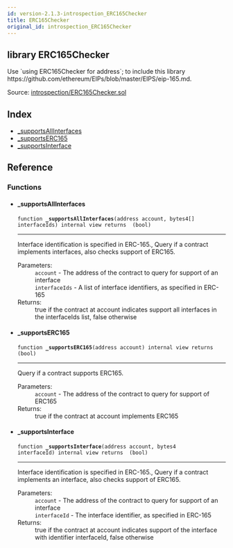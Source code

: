 ```yaml
---
id: version-2.1.3-introspection_ERC165Checker
title: ERC165Checker
original_id: introspection_ERC165Checker
---
```


<div class="contract-doc"><div class="contract"><h2 class="contract-header"><span class="contract-kind">library</span> ERC165Checker</h2><p class="description">Use `using ERC165Checker for address`; to include this library https://github.com/ethereum/EIPs/blob/master/EIPS/eip-165.md.</p><div class="source">Source: <a href="https://github.com/OpenZeppelin/zeppelin-solidity/blob/v2.1.3/contracts/introspection/ERC165Checker.sol" target="_blank">introspection/ERC165Checker.sol</a></div></div><div class="index"><h2>Index</h2><ul><li><a href="introspection_ERC165Checker.html#_supportsAllInterfaces">_supportsAllInterfaces</a></li><li><a href="introspection_ERC165Checker.html#_supportsERC165">_supportsERC165</a></li><li><a href="introspection_ERC165Checker.html#_supportsInterface">_supportsInterface</a></li></ul></div><div class="reference"><h2>Reference</h2><div class="functions"><h3>Functions</h3><ul><li><div class="item function"><span id="_supportsAllInterfaces" class="anchor-marker"></span><h4 class="name">_supportsAllInterfaces</h4><div class="body"><code class="signature">function <strong>_supportsAllInterfaces</strong><span>(address account, bytes4[] interfaceIds) </span><span>internal </span><span>view </span><span>returns  (bool) </span></code><hr/><div class="description"><p>Interface identification is specified in ERC-165., Query if a contract implements interfaces, also checks support of ERC165.</p></div><dl><dt><span class="label-parameters">Parameters:</span></dt><dd><div><code>account</code> - The address of the contract to query for support of an interface</div><div><code>interfaceIds</code> - A list of interface identifiers, as specified in ERC-165</div></dd><dt><span class="label-return">Returns:</span></dt><dd>true if the contract at account indicates support all interfaces in the interfaceIds list, false otherwise</dd></dl></div></div></li><li><div class="item function"><span id="_supportsERC165" class="anchor-marker"></span><h4 class="name">_supportsERC165</h4><div class="body"><code class="signature">function <strong>_supportsERC165</strong><span>(address account) </span><span>internal </span><span>view </span><span>returns  (bool) </span></code><hr/><div class="description"><p>Query if a contract supports ERC165.</p></div><dl><dt><span class="label-parameters">Parameters:</span></dt><dd><div><code>account</code> - The address of the contract to query for support of ERC165</div></dd><dt><span class="label-return">Returns:</span></dt><dd>true if the contract at account implements ERC165</dd></dl></div></div></li><li><div class="item function"><span id="_supportsInterface" class="anchor-marker"></span><h4 class="name">_supportsInterface</h4><div class="body"><code class="signature">function <strong>_supportsInterface</strong><span>(address account, bytes4 interfaceId) </span><span>internal </span><span>view </span><span>returns  (bool) </span></code><hr/><div class="description"><p>Interface identification is specified in ERC-165., Query if a contract implements an interface, also checks support of ERC165.</p></div><dl><dt><span class="label-parameters">Parameters:</span></dt><dd><div><code>account</code> - The address of the contract to query for support of an interface</div><div><code>interfaceId</code> - The interface identifier, as specified in ERC-165</div></dd><dt><span class="label-return">Returns:</span></dt><dd>true if the contract at account indicates support of the interface with identifier interfaceId, false otherwise</dd></dl></div></div></li></ul></div></div></div>
